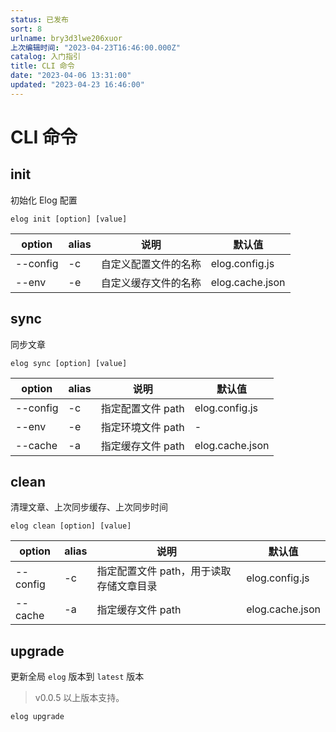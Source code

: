 ```yaml
---
status: 已发布
sort: 8
urlname: bry3d3lwe206xuor
上次编辑时间: "2023-04-23T16:46:00.000Z"
catalog: 入门指引
title: CLI 命令
date: "2023-04-06 13:31:00"
updated: "2023-04-23 16:46:00"
---
```


# CLI 命令

## init

初始化 Elog 配置

```shell
elog init [option] [value]
```

| option   | alias | 说明                 | 默认值          |
| -------- | ----- | -------------------- | --------------- |
| --config | -c    | 自定义配置文件的名称 | elog.config.js  |
| --env    | -e    | 自定义缓存文件的名称 | elog.cache.json |

## sync

同步文章

```shell
elog sync [option] [value]
```

| option   | alias | 说明              | 默认值          |
| -------- | ----- | ----------------- | --------------- |
| --config | -c    | 指定配置文件 path | elog.config.js  |
| --env    | -e    | 指定环境文件 path | -               |
| --cache  | -a    | 指定缓存文件 path | elog.cache.json |

## clean

清理文章、上次同步缓存、上次同步时间

```shell
elog clean [option] [value]
```

| option   | alias | 说明                                    | 默认值          |
| -------- | ----- | --------------------------------------- | --------------- |
| --config | -c    | 指定配置文件 path，用于读取存储文章目录 | elog.config.js  |
| --cache  | -a    | 指定缓存文件 path                       | elog.cache.json |

## upgrade

更新全局 `elog` 版本到 `latest` 版本

> v0.0.5 以上版本支持。

```shell
elog upgrade
```
